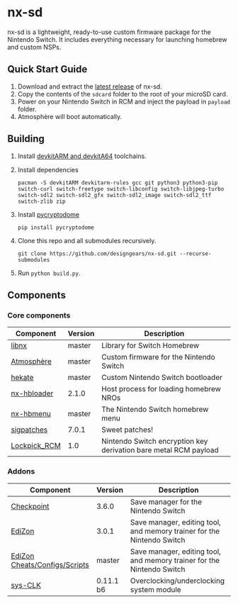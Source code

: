 # nx-sd

nx-sd is a lightweight, ready-to-use custom firmware package for the Nintendo Switch. It includes everything necessary for launching homebrew and custom NSPs.


## Quick Start Guide

1. Download and extract the [latest release](https://github.com/designgears/nx-sd/releases/latest) of nx-sd.
2. Copy the contents of the `sdcard` folder to the root of your microSD card.
3. Power on your Nintendo Switch in RCM and inject the payload in `payload` folder.
4. Atmosphère will boot automatically.

## Building

1. Install [devkitARM and devkitA64](https://devkitpro.org/wiki/Getting_Started) toolchains.
2. Install dependencies

       pacman -S devkitARM devkitarm-rules gcc git python3 python3-pip switch-curl switch-freetype switch-libconfig switch-libjpeg-turbo switch-sdl2 switch-sdl2_gfx switch-sdl2_image switch-sdl2_ttf switch-zlib zip
   
3. Install [pycryptodome](https://pycryptodome.readthedocs.io/en/latest/)

       pip install pycryptodome

4. Clone this repo and all submodules recursively.

       git clone https://github.com/designgears/nx-sd.git --recurse-submodules

5. Run `python build.py`.


## Components

### Core components

| Component                                                 | Version | Description |
| --------------------------------------------------------- | ------- | ----------- |
| [libnx](https://github.com/switchbrew/libnx/)             | master  | Library for Switch Homebrew |
| [Atmosphère](https://github.com/Atmosphere-NX/Atmosphere) | master  | Custom firmware for the Nintendo Switch |
| [hekate](https://github.com/CTCaer/hekate)                | master  | Custom Nintendo Switch bootloader |
| [nx-hbloader](https://github.com/switchbrew/nx-hbloader)  | 2.1.0   | Host process for loading homebrew NROs |
| [nx-hbmenu](https://github.com/switchbrew/nx-hbmenu)      | master  | The Nintendo Switch homebrew menu |
| [sigpatches](https://gbatemp.net/threads/i-heard-that-you-guys-need-some-sweet-patches-for-atmosphere.521164/)                       | 7.0.1   | Sweet patches! |
| [Lockpick_RCM](https://github.com/shchmue/Lockpick_RCM)   | 1.0     | Nintendo Switch encryption key derivation bare metal RCM payload |

### Addons

| Component                                                 | Version   | Description |
| --------------------------------------------------------- | -------   | ----------- |
| [Checkpoint](https://github.com/FlagBrew/Checkpoint)      | 3.6.0     | Save manager for the Nintendo Switch |
| [EdiZon](https://github.com/WerWolv/EdiZon)               | 3.0.1     | Save manager, editing tool, and memory trainer for the Nintendo Switch |
| [EdiZon Cheats/Configs/Scripts](https://github.com/WerWolv/EdiZon_CheatsConfigsAndScripts) | master | Save manager, editing tool, and memory trainer for the Nintendo Switch |
| [sys-CLK](https://github.com/retronx-team/sys-clk)        | 0.11.1 b6 | Overclocking/underclocking system module |
